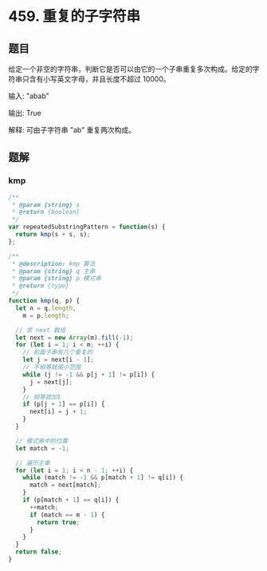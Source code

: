 # 459. 重复的子字符串

## 题目

给定一个非空的字符串，判断它是否可以由它的一个子串重复多次构成。给定的字符串只含有小写英文字母，并且长度不超过 10000。

输入: "abab"

输出: True

解释: 可由子字符串 "ab" 重复两次构成。

## 题解

### kmp

```js
/**
 * @param {string} s
 * @return {boolean}
 */
var repeatedSubstringPattern = function(s) {
  return kmp(s + s, s);
};

/**
 * @description: kmp 算法
 * @param {string} q 主串
 * @param {string} p 模式串
 * @return {type}
 */
function kmp(q, p) {
  let n = q.length,
    m = p.length;

  // 求 next 数组
  let next = new Array(m).fill(-1);
  for (let i = 1; i < m; ++i) {
    // 前面子串有几个重复的
    let j = next[i - 1];
    // 不相等就缩小范围
    while (j != -1 && p[j + 1] != p[i]) {
      j = next[j];
    }
    // 相等就加1
    if (p[j + 1] == p[i]) {
      next[i] = j + 1;
    }
  }

  // 模式串中的位置
  let match = -1;

  // 遍历主串
  for (let i = 1; i < n - 1; ++i) {
    while (match != -1 && p[match + 1] != q[i]) {
      match = next[match];
    }
    if (p[match + 1] == q[i]) {
      ++match;
      if (match == m - 1) {
        return true;
      }
    }
  }
  return false;
}
```
